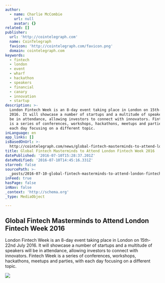 ```yaml
---
author:
  - name: Charlie McCombie
    url: null
    avatar: {}
related: []
publisher:
  url: 'http://cointelegraph.com'
  name: CoinTelegraph
  favicon: 'http://cointelegraph.com/favicon.png'
  domain: cointelegraph.com
keywords:
  - fintech
  - london
  - event
  - wharf
  - hackathon
  - speakers
  - financial
  - canary
  - innovation
  - startup
description: >-
  London Fintech Week is an 8-day event taking place in London on 15th-22nd July
  2016. It will showcase a number of startups and a multitude of speakers will
  be in attendance, allowing investors to connect with innovators. Fintech Week
  is a series of conferences, workshops, hackathons, meetups and parties, with
  each day focusing on a different topic.
inLanguage: en
app_links: []
isBasedOnUrl: >-
  http://cointelegraph.com/news/global-fintech-masterminds-to-attend-london-fintech-week-2016
title: Global Fintech Masterminds to Attend London Fintech Week 2016
datePublished: '2016-07-10T15:28:37.201Z'
dateModified: '2016-07-10T14:45:16.331Z'
starred: false
sourcePath: >-
  _posts/2016-07-10-global-fintech-masterminds-to-attend-london-fintech-week-201.md
inFeed: true
hasPage: false
inNav: false
_context: 'http://schema.org'
_type: MediaObject

---
```

<article style=""><h1>Global Fintech Masterminds to Attend London Fintech Week 2016</h1><p>London Fintech Week is an 8-day event taking place in London on 15th-22nd July 2016. It will showcase a number of startups and a multitude of speakers will be in attendance, allowing investors to connect with innovators. Fintech Week is a series of conferences, workshops, hackathons, meetups and parties, with each day focusing on a different topic.</p><img src="https://cointelegraph.com/images/725_aHR0cDovL2NvaW50ZWxlZ3JhcGguY29tL3N0b3JhZ2UvdXBsb2Fkcy92aWV3L2UzZDU1Y2M2ZDBjOTQ4ODQxNmUxNTk5MWE5MjZhZTI1LmpwZw==.jpg" /></article>